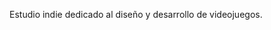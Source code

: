 Estudio indie dedicado al diseño y desarrollo de videojuegos.

<!---
frasquitogames/frasquitogames is a ✨ special ✨ repository because its `README.md` (this file) appears on your GitHub profile.
You can click the Preview link to take a look at your changes.
--->
